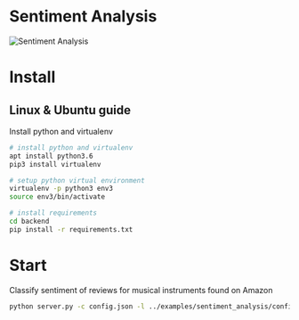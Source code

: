 
# Sentiment Analysis 

![Sentiment Analysis](/images/screenshots/text_classification.png "Sentiment Analysis")

# Install

## Linux & Ubuntu guide

Install python and virtualenv 

```bash
# install python and virtualenv 
apt install python3.6
pip3 install virtualenv

# setup python virtual environment 
virtualenv -p python3 env3
source env3/bin/activate

# install requirements 
cd backend
pip install -r requirements.txt
```

# Start

Classify sentiment of reviews for musical instruments found on Amazon

```bash
python server.py -c config.json -l ../examples/sentiment_analysis/config.xml -i ../examples/sentiment_analysis/tasks.json -o output
```
